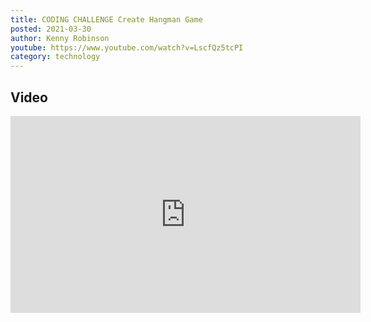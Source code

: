 ```yaml
---
title: CODING CHALLENGE Create Hangman Game
posted: 2021-03-30
author: Kenny Robinson
youtube: https://www.youtube.com/watch?v=LscfQz5tcPI
category: technology
---
```


## Video

<iframe width="560" height="315" src="https://www.youtube.com/embed/LscfQz5tcPI" frameborder="0" allow="autoplay; encrypted-media" allowfullscreen class="youtube"></iframe>

